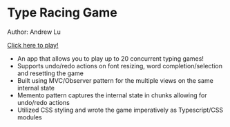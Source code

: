 # Type Racing Game
Author: Andrew Lu

[Click here to play!](https://uwandrewl.github.io/TypeRacingGame/)
- An app that allows you to play up to 20 concurrent typing games!
- Supports undo/redo actions on font resizing, word completion/selection and resetting the game
- Built using MVC/Observer pattern for the multiple views on the same internal state
- Memento pattern captures the internal state in chunks allowing for undo/redo actions
- Utilized CSS styling and wrote the game imperatively as Typescript/CSS modules
